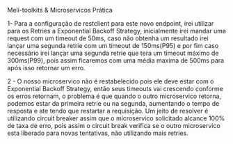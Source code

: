 Meli-toolkits & Microservicos 
Prática

1- Para a configuração de restclient para este novo endpoint, irei utilizar para os Retries a Exponential Backoff Strategy, inicialmente  irei mandar uma request com um timeout de 50ms, caso não obtenha um resultado irei lançar uma segunda retrie com um timeout de 150ms(P95) e por fim caso necessário irei lançar uma segunda retrie que tera um timeout máximo de 300ms(P99), pois assim ficaremos com uma média maxima de 500ms para após isso retornar um erro.

2 - O nosso microservico não é  restabelecido pois ele deve estar com o Exponential Backoff Strategy, então seus timeouts vai crescendo conforme os erros retornam, o problema é que quando o outro microservico retorna, podemos estar da primeira retrie ou na segunda, aumentando o tempo de resposta e ate tendo que restartar a requisição.
Um jeito de resolver é utilizando circuit breaker assim que o microservico solicitado alcance 100% de taxa de erro, pois assim o circuit break verifica se o outro microservico esta liberado para novas tentativas, não utilizando mais retries.